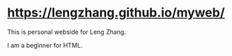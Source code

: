 # https://lengzhang.github.io/myweb/

This is personal webside for Leng Zhang.

I am a beginner for HTML.